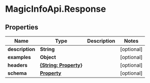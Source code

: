 # MagicInfoApi.Response

## Properties
Name | Type | Description | Notes
------------ | ------------- | ------------- | -------------
**description** | **String** |  | [optional] 
**examples** | **Object** |  | [optional] 
**headers** | [**{String: Property}**](Property.md) |  | [optional] 
**schema** | [**Property**](Property.md) |  | [optional] 


